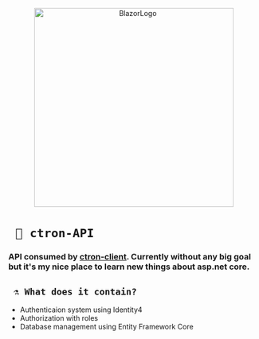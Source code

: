 <p align="center">
  <img src="https://upload.wikimedia.org/wikipedia/commons/thumb/e/ee/.NET_Core_Logo.svg/480px-.NET_Core_Logo.svg.png" title="logo" alt="BlazorLogo" width="400" height="400" align="center">
</p>

# ` 👾 ctron-API`     

### API consumed by <a href="https://github.com/HueByte/ctron-client">ctron-client</a>. Currently without any big goal but it's my nice place to learn new things about asp.net core.

## ` ⚗️ What does it contain?`
- Authenticaion system using Identity4
- Authorization with roles
- Database management using Entity Framework Core
